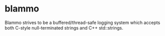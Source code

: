 # blammo
Blammo strives to be a buffered/thread-safe logging system which accepts both C-style null-terminated strings and C++ std::strings.

